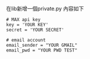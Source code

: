 在lib新增一個private.py
內容如下
``` py=
# MAX api key
key = 'YOUR KEY'
secret = 'YOUR SECRET'

# email account
email_sender = "YOUR GMAIL"
email_pwd = "YOUR PWD TEST"
```